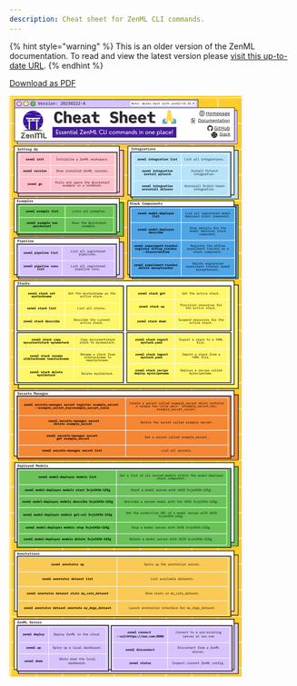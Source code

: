 ```yaml
---
description: Cheat sheet for ZenML CLI commands.
---
```


{% hint style="warning" %}
This is an older version of the ZenML documentation. To read and view the latest version please [visit this up-to-date URL](https://docs.zenml.io).
{% endhint %}


[Download as PDF](../assets/zenml_cheat_sheet.pdf)

![ZenML CLI Cheat Sheet](../assets/zenml_cheat_sheet.png)
